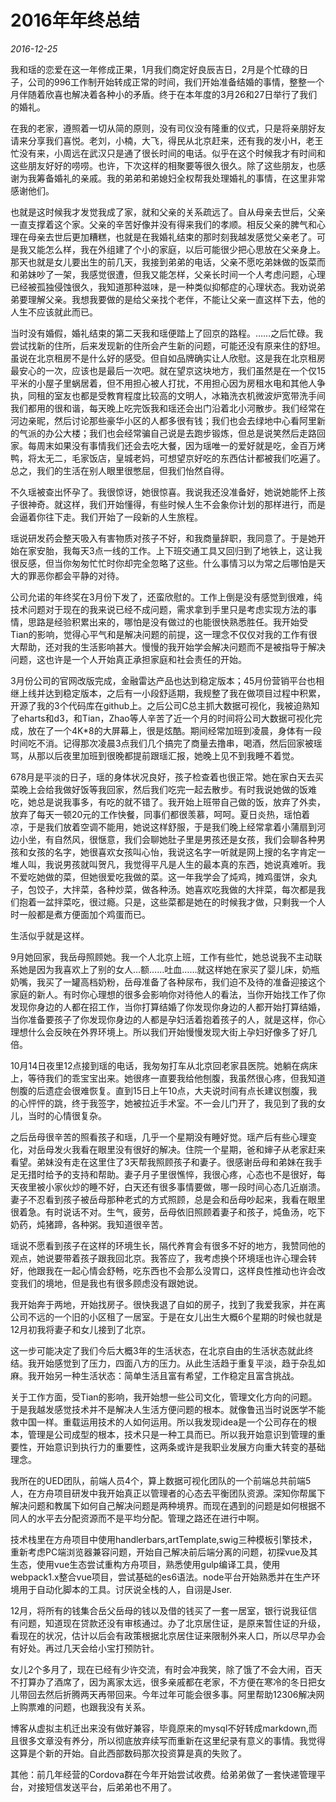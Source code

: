 # 2016年年终总结
*2016-12-25*

我和瑶的恋爱在这一年修成正果，1月我们商定好良辰吉日，2月是个忙碌的日子，公司的996工作制开始转成正常的时间，我们开始准备结婚的事情，整整一个月伴随着欣喜也解决着各种小的矛盾。终于在本年度的3月26和27日举行了我们的婚礼。

在我的老家，遵照着一切从简的原则，没有司仪没有隆重的仪式，只是将亲朋好友请来分享我们喜悦。老刘，小楠，大飞，得民从北京赶来，还有我的发小H，老王忙没有来，小周远在武汉只是通了很长时间的电话。似乎在这个时候我才有时间和这些朋友好好的唠唠。也许，下次这样的相聚要等很久很久。除了这些朋友，也感谢为我筹备婚礼的亲戚。我的弟弟和弟媳妇全权帮我处理婚礼的事情，在这里非常感谢他们。

也就是这时候我才发觉我成了家，就和父亲的关系疏远了。自从母亲去世后，父亲一直支撑着这个家。父亲的辛苦好像并没有得来我们的孝顺。相反父亲的脾气和心理在母亲去世后更加糟糕，也就是在我婚礼结束的那时刻我越发感觉父亲老了。可是我又能怎么样，我在外组建了个小的家庭，以后可能很少把心思放在父亲身上。那天也就是女儿要出生的前几天，我接到弟弟的电话，父亲不愿吃弟妹做的饭菜而和弟妹吵了一架，我感觉很遭，但我又能怎样，父亲长时间一个人考虑问题，心理已经被孤独侵蚀很久，我知道那种滋味，是一种类似抑郁症的心理状态。我劝说弟弟要理解父亲。我想我要做的是给父亲找个老伴，不能让父亲一直这样下去，他的人生不应该就此而已。

当时没有婚假，婚礼结束的第二天我和瑶便踏上了回京的路程。……之后忙碌。我尝试找新的住所，后来发现新的住所会产生新的问题，可能还没有原来住的舒坦。虽说在北京租房不是什么好的感受。但自如品牌确实让人欣慰。这是我在北京租房最安心的一次，应该也是最后一次吧。就在望京这块地方，我们虽然是在一个仅15平米的小屋子里蜗居着，但不用担心被人打扰，不用担心因为房租水电和其他人争执，同租的室友也都是受教育程度比较高的文明人，冰箱洗衣机微波炉宽带洗手间我们都用的很和谐，每天晚上吃完饭我和瑶还会出门沿着北小河散步。我们经常在河边亲昵，然后讨论那些豪华小区的人都多很有钱；我们也会去绿地中心看阿里新的气派的办公大楼；我们也会经常骗自己说是去跑步锻炼，但总是说笑然后走路回家。每周末如果没有事情我们还会去吃大餐，因为瑶唯一的爱好就是吃，金百万烤鸭，将太无二，毛家饭店，皇城老妈，可想望京好吃的东西估计都被我们吃遍了。总之，我们的生活在别人眼里很憋屈，但我们怡然自得。

不久瑶被查出怀孕了。我很惊讶，她很惊喜。我说我还没准备好，她说她能怀上孩子很神奇。就这样，我们开始懂得，有些时候人生不会象你计划的那样进行，而是会逼着你往下走。我们开始了一段新的人生旅程。

瑶说研发药会整天吸入有害物质对孩子不好，和我商量辞职，我同意了。于是她开始在家安胎，我每天3点一线的工作。上下班交通工具又回归到了地铁上，这让我很反感，但当你匆匆忙忙时你却完全忽略了这些。什么事情习以为常之后哪怕是天大的罪恶你都会平静的对待。

公司允诺的年终奖在3月份下发了，还蛮欣慰的。工作上倒是没有感觉到很难，纯技术问题对于现在的我来说已经不成问题，需求拿到手里只是考虑实现方法的事情，思路是经验积累出来的，哪怕是没有做过的也能很快熟悉胜任。我开始受Tian的影响，觉得心平气和是解决问题的前提，这一理念不仅仅对我的工作有很大帮助，还对我的生活影响甚大。慢慢的我开始学会解决问题而不是被指导于解决问题，这也许是一个人开始真正承担家庭和社会责任的开始。

3月份公司的官网改版完成，金融雷达产品也达到稳定版本；45月份营销平台也相继上线并达到稳定版本，之后有一小段舒适期，我规整了我在做项目过程中积累，开源了我的3个代码库在github上。之后公司C总主抓大数据可视化，我被迫熟知了eharts和d3，和Tian，Zhao等人辛苦了近一个月的时间将公司大数据可视化完成，放在了一个4K*8的大屏幕上，很是炫酷。期间经常加班到凌晨，身体有一段时间吃不消。记得那次凌晨3点我们几个搞完了商量去撸串，喝酒，然后回家被瑶骂，从那以后夜里加班到很晚都提前跟瑶汇报，她晚上见不到我睡不着觉。

678月是平淡的日子，瑶的身体状况良好，孩子检查着也很正常。她在家白天去买菜晚上会给我做好饭等我回家，然后我们吃完一起去散步。有时我说她做的饭难吃，她总是说我事多，有吃的就不错了。我开始上班带自己做的饭，放弃了外卖，放弃了每天一顿20元的工作快餐，同事们都很羡慕，呵呵。夏日炎热，瑶怕着凉，于是我们放着空调不能用，她说这样舒服，于是我们晚上经常拿着小蒲扇到河边小坐，有自然风，很惬意，我们会聊她肚子里是男孩还是女孩，我们会聊各种男孩和女孩的名字，她很喜欢女孩叫心怡，我说这名字一听就是网上搜的名字肯定一堆人叫，我说男孩就叫贺凡，我觉得平凡是人生的最本真的东西，她说真难听。我不爱吃她做的菜，但她很爱吃我做的菜。这一年我学会了炖鸡，摊鸡蛋饼，汆丸子，包饺子，大拌菜，各种炒菜，做各种汤。她喜欢吃我做的大拌菜，每次都是我们抱着一盆拌菜吃，很过瘾。只是，这些菜都是她在的时候我才做，只剩我一个人时一般都是煮方便面加个鸡蛋而已。

生活似乎就是这样。

9月她回家，我岳母照顾她。我一个人北京上班，工作有些忙，她总说我不主动联系她是因为我喜欢上了别的女人…额……吐血……就这样她在家买了婴儿床，奶瓶奶嘴，我买了一罐高档奶粉，岳母准备了各种尿布，我们迫不及待的准备迎接这个家庭的新人。有时你心理想的很多会影响你对待他人的看法，当你开始找工作了你发现你身边的人都在招工作，当你打算结婚了你发现你身边的人都开始打算结婚，当你准备要孩子了你发现你身边的人都是孕妇活着抱着孩子的人，就是这样，你心理想什么会反映在外界环境上。所以我们开始慢慢发现大街上孕妇好像多了好几倍。

10月14日夜里12点接到瑶的电话，我匆匆打车从北京回老家县医院。她躺在病床上，等待我们的乖宝宝出来。她很疼一直要我给他刨腹，我虽然很心疼，但我知道刨腹的后遗症会很难恢复。直到15日上午10点，大夫说时间有点长建议刨腹，我的心怦怦的跳，终于我签字，她被拉近手术室。不一会儿门开了，我见到了我的女儿，当时的心情很复杂。

之后岳母很辛苦的照看孩子和瑶，几乎一个星期没有睡好觉。瑶产后有些心理变化，对岳母发火我看在眼里没有很好的解决。住院一个星期，爸和婶子从老家赶来看望。弟妹没有走在这里住了3天帮我照顾孩子和妻子。很感谢岳母和弟妹在我手足无措时给予的支持和帮助。妻子月子里很憔悴，我很心疼，心态也不是很好，每天夜里被小家伙炒的睡不好，白天还有很多事情要做，哪一段时间心态几近崩溃。妻子不忍看到孩子被岳母那种老式的方式照顾，总是会和岳母吵起来，我看在眼里很着急。有时说话不对。生气，疲劳，岳母依旧照顾着妻子和孩子，炖鱼汤，吃下奶药，炖猪蹄，各种粥。我知道很辛苦。

瑶说不愿看到孩子在这样的环境生长，隔代养育会有很多不好的地方，我赞同他的观点，她说要带着孩子跟我回北京。我答应了，我考虑换个环境瑶也许心理会转好，他跟我在一起心情会舒畅，吃东西也不会那么没胃口，这样良性推动也许会改变我们的境地，但是我也有很多顾虑没有跟她说。

我开始奔于两地，开始找房子。很快我退了自如的房子，找到了我爱我家，并在离公司不远的一个旧的小区租了一居室。于是在女儿出生大概6个星期的时候也就是12月初我将妻子和女儿接到了北京。

这一步可能决定了我们今后大概3年的生活状态，在北京自由的生活状态就此终结。我开始感觉到了压力，四面八方的压力。从此生活趋于重复平淡，趋于杂乱如麻。我开始另一种生活状态：简单生活且富有希望，工作稳定且富含挑战。

关于工作方面，受Tian的影响，我开始想一些公司文化，管理文化方向的问题。于是我越发感觉技术并不是解决人生活方便问题的根本。就像鲁迅当时说医学不能救中国一样。重载运用技术的人如何运用。所以我发现idea是一个公司存在的根本，管理是公司成型的根本，技术只是一种工具而已。所以我开始意识到管理的重要性，开始意识到执行力的重要性，这两条或许是我职业发展方向重大转变的基础理念。

我所在的UED团队，前端人员4个，算上数据可视化团队的一个前端总共前端5人，在方舟项目研发中我开始真正以管理者的心态去平衡团队资源。深知你帮属下解决问题和教属下如何自己解决问题是两种境界。而现在遇到的问题是如何根据不同人的水平去分配资源而不是平均分配。管理之路还在进行中啊。

技术栈里在方舟项目中使用handlerbars,artTemplate,swig三种模板引擎技术，重新考虑PC端浏览器兼容问题，开始自己解决前后端分离的问题，初探vue及其生态，使用vue生态尝试重构方舟项目，熟悉使用gulp编译工具，使用webpack1.x整合vue项目，尝试基础的es6语法。node平台开始熟悉并在生产环境用于自动化脚本的工具。讨厌说全栈的人，自诩是Jser.

12月，将所有的钱集合岳父岳母的钱以及借的钱买了一套一居室，银行说我征信有问题，知道现在贷款还没有审核通过。办了北京居住证，是原来暂住证的升级，看现在的状况，估计以后会有政策根据北京居住证来限制外来人口，所以尽早办会有好处。再过几天会给小宝打预防针。

女儿2个多月了，现在已经有少许交流，有时会冲我笑，除了饿了不会大闹，百天不打算办了酒席了，因为离家太远，很多亲戚都在老家，不方便在寒冷的冬日把女儿带回去然后折腾两天再带回来。今年过年可能会很多事。阿里帮助12306解决网上购票难的问题，也跟我没有关系。

博客从虚拟主机迁出来没有做好兼容，毕竟原来的mysql不好转成markdown,而且很多文章没有养分，所以彻底放弃续写而重新在这里纪录有意义的事情。我觉得这算是个新的开始。自此西部数码那次投资算是真的失败了。

其他：前几年经营的Cordova群在今年开始尝试收费。给弟弟做了一套快递管理平台，对接短信发送平台，后弟弟也不用了。






